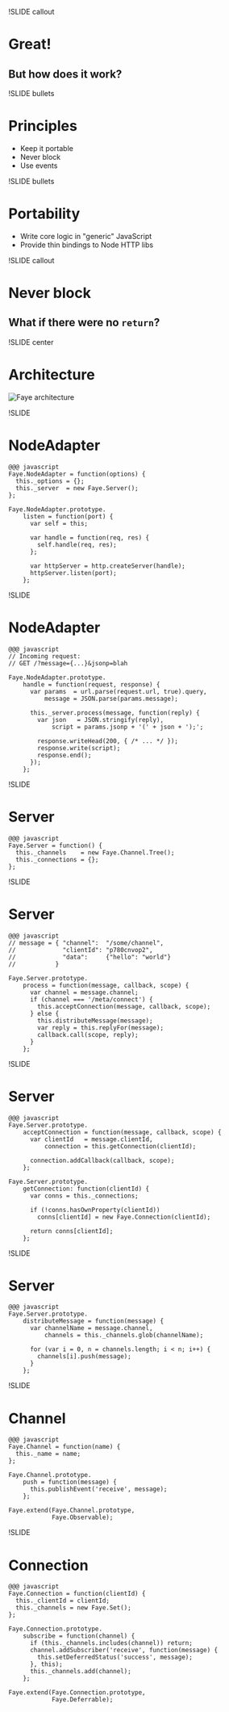 !SLIDE callout
# Great!
## But how does it work?


!SLIDE bullets
# Principles

* Keep it portable
* Never block
* Use events


!SLIDE bullets
# Portability
* Write core logic in "generic" JavaScript
* Provide thin bindings to Node HTTP libs


!SLIDE callout
# Never block
## What if there were no `return`?


!SLIDE center
# Architecture

![Faye architecture](faye-arch.png)


!SLIDE
# NodeAdapter

    @@@ javascript
    Faye.NodeAdapter = function(options) {
      this._options = {};
      this._server  = new Faye.Server();
    };
    
    Faye.NodeAdapter.prototype.
        listen = function(port) {
          var self = this;
          
          var handle = function(req, res) {
            self.handle(req, res);
          };
          
          var httpServer = http.createServer(handle);
          httpServer.listen(port);
        };


!SLIDE
# NodeAdapter

    @@@ javascript
    // Incoming request:
    // GET /?message={...}&jsonp=blah
    
    Faye.NodeAdapter.prototype.
        handle = function(request, response) {
          var params  = url.parse(request.url, true).query,
              message = JSON.parse(params.message);
          
          this._server.process(message, function(reply) {
            var json   = JSON.stringify(reply),
                script = params.jsonp + '(' + json + ');';
            
            response.writeHead(200, { /* ... */ });
            response.write(script);
            response.end();
          });
        };


!SLIDE
# Server

    @@@ javascript
    Faye.Server = function() {
      this._channels    = new Faye.Channel.Tree();
      this._connections = {};
    };


!SLIDE
# Server
    
    @@@ javascript
    // message = { "channel":  "/some/channel",
    //             "clientId": "p780cnvop2",
    //             "data":     {"hello": "world"}
    //           }
                  
    Faye.Server.prototype.
        process = function(message, callback, scope) {
          var channel = message.channel;
          if (channel === '/meta/connect') {
            this.acceptConnection(message, callback, scope);
          } else {
            this.distributeMessage(message);
            var reply = this.replyFor(message);
            callback.call(scope, reply);
          }
        };


!SLIDE
# Server

    @@@ javascript
    Faye.Server.prototype.
        acceptConnection = function(message, callback, scope) {
          var clientId   = message.clientId,
              connection = this.getConnection(clientId);
          
          connection.addCallback(callback, scope);
        };
    
    Faye.Server.prototype.
        getConnection: function(clientId) {
          var conns = this._connections;
          
          if (!conns.hasOwnProperty(clientId))
            conns[clientId] = new Faye.Connection(clientId);
          
          return conns[clientId];
        };


!SLIDE
# Server

    @@@ javascript
    Faye.Server.prototype.
        distributeMessage = function(message) {
          var channelName = message.channel,
              channels = this._channels.glob(channelName);
          
          for (var i = 0, n = channels.length; i < n; i++) {
            channels[i].push(message);
          }
        };


!SLIDE
# Channel

    @@@ javascript
    Faye.Channel = function(name) {
      this._name = name;
    };
    
    Faye.Channel.prototype.
        push = function(message) {
          this.publishEvent('receive', message);
        };
    
    Faye.extend(Faye.Channel.prototype,
                Faye.Observable);


!SLIDE
# Connection

    @@@ javascript
    Faye.Connection = function(clientId) {
      this._clientId = clientId;
      this._channels = new Faye.Set();
    };
    
    Faye.Connection.prototype.
        subscribe = function(channel) {
          if (this._channels.includes(channel)) return;
          channel.addSubscriber('receive', function(message) {
            this.setDeferredStatus('success', message);
          }, this);
          this._channels.add(channel);
        };
    
    Faye.extend(Faye.Connection.prototype,
                Faye.Deferrable);
